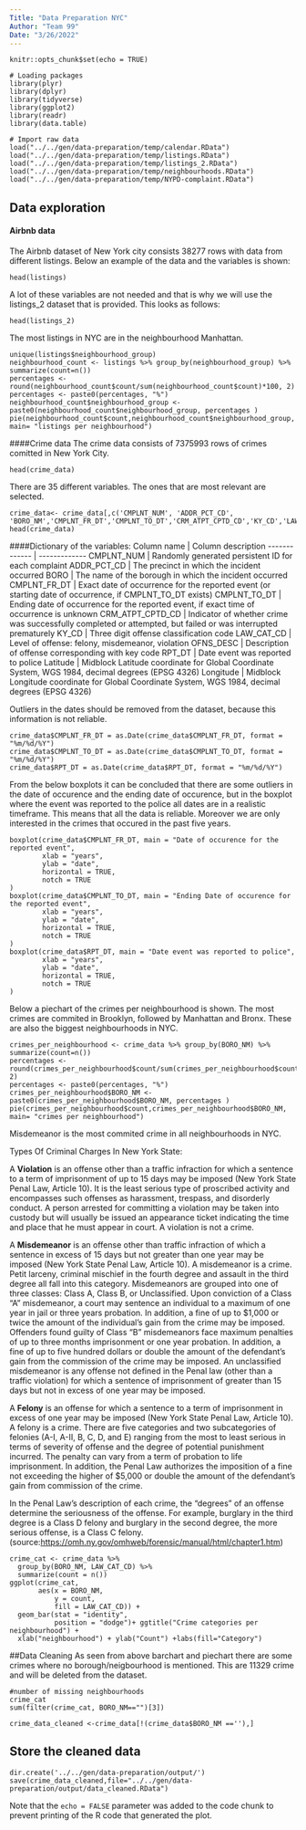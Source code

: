```yaml
---
Title: "Data Preparation NYC"
Author: "Team 99"
Date: "3/26/2022"
---
```


```{r setup, include=FALSE}
knitr::opts_chunk$set(echo = TRUE)
```
```{r, include=FALSE}
# Loading packages
library(plyr)
library(dplyr)
library(tidyverse)
library(ggplot2)
library(readr)
library(data.table)
```

```{r}
# Import raw data
load("../../gen/data-preparation/temp/calendar.RData")
load("../../gen/data-preparation/temp/listings.RData")
load("../../gen/data-preparation/temp/listings_2.RData")
load("../../gen/data-preparation/temp/neighbourhoods.RData")
load("../../gen/data-preparation/temp/NYPD-complaint.RData")
```


## Data exploration
#### Airbnb data
The Airbnb dataset of New York city consists 38277 rows with data from different listings.
Below an example of the data and the variables is shown:

```{r}
head(listings)
```
A lot of these variables are not needed and that is why we will use the listings_2 dataset that is provided.
This looks as follows:
```{r}
head(listings_2)
```

The most listings in NYC are in the neighbourhood Manhattan.
```{r listings, echo=FALSE}
unique(listings$neighbourhood_group) 
neighbourhood_count <- listings %>% group_by(neighbourhood_group) %>% summarize(count=n())
percentages <- round(neighbourhood_count$count/sum(neighbourhood_count$count)*100, 2)
percentages <- paste0(percentages, "%")
neighbourhood_count$neighbourhood_group <- paste0(neighbourhood_count$neighbourhood_group, percentages )
pie(neighbourhood_count$count,neighbourhood_count$neighbourhood_group, main= "listings per neighbourhood")
```

####Crime data 
The crime data consists of 7375993 rows of crimes comitted in New York City.
```{r}
head(crime_data)
```
There are 35 different variables. The ones that are most relevant are selected.

```{r}
crime_data<- crime_data[,c('CMPLNT_NUM', 'ADDR_PCT_CD', 'BORO_NM','CMPLNT_FR_DT','CMPLNT_TO_DT','CRM_ATPT_CPTD_CD','KY_CD','LAW_CAT_CD','OFNS_DESC','RPT_DT','Latitude','Longitude')]
head(crime_data)
```
####Dictionary of the variables:
Column name         | Column description
-------------       | -------------
CMPLNT_NUM          | Randomly generated persistent ID for each complaint 
ADDR_PCT_CD         | The precinct in which the incident occurred
BORO                | The name of the borough in which the incident occurred
CMPLNT_FR_DT        | Exact date of occurrence for the reported event (or starting date of occurrence, if CMPLNT_TO_DT exists)
CMPLNT_TO_DT        | Ending date of occurrence for the reported event, if exact time of occurrence is unknown
CRM_ATPT_CPTD_CD    | Indicator of whether crime was successfully completed or attempted, but failed or was interrupted prematurely
KY_CD               | Three digit offense classification code
LAW_CAT_CD          | Level of offense: felony, misdemeanor, violation 
OFNS_DESC           | Description of offense corresponding with key code
RPT_DT              | Date event was reported to police 
Latitude            | Midblock Latitude coordinate for Global Coordinate System, WGS 1984, decimal degrees (EPSG 4326) 
Longitude           | Midblock Longitude coordinate for Global Coordinate System, WGS 1984, decimal degrees (EPSG 4326)


Outliers in the dates should be removed from the dataset, because this information is not reliable. 
```{r}
crime_data$CMPLNT_FR_DT = as.Date(crime_data$CMPLNT_FR_DT, format = "%m/%d/%Y")
crime_data$CMPLNT_TO_DT = as.Date(crime_data$CMPLNT_TO_DT, format = "%m/%d/%Y")
crime_data$RPT_DT = as.Date(crime_data$RPT_DT, format = "%m/%d/%Y")
```

From the below boxplots it can be concluded that there are some outliers in the date of occurence and the ending date of occurence, but in the boxplot where the event was reported to the police all dates are in a realistic timeframe. This means that all the data is reliable. Moreover we are only interested in the crimes that occured in the past five years.
```{r}
boxplot(crime_data$CMPLNT_FR_DT, main = "Date of occurence for the reported event",
        xlab = "years",
        ylab = "date",
        horizontal = TRUE,
        notch = TRUE
)
boxplot(crime_data$CMPLNT_TO_DT, main = "Ending Date of occurence for the reported event",
        xlab = "years",
        ylab = "date",
        horizontal = TRUE,
        notch = TRUE
)
boxplot(crime_data$RPT_DT, main = "Date event was reported to police",
        xlab = "years",
        ylab = "date",
        horizontal = TRUE,
        notch = TRUE
)
```



Below a piechart of the crimes per neighbourhood is shown. The most crimes are commited in Brooklyn, followed by Manhattan and Bronx. These are also the biggest neighbourhoods in NYC.
```{r crimes, echo=FALSE}
crimes_per_neighbourhood <- crime_data %>% group_by(BORO_NM) %>% summarize(count=n())
percentages <- round(crimes_per_neighbourhood$count/sum(crimes_per_neighbourhood$count)*100, 2)
percentages <- paste0(percentages, "%")
crimes_per_neighbourhood$BORO_NM <- paste0(crimes_per_neighbourhood$BORO_NM, percentages )
pie(crimes_per_neighbourhood$count,crimes_per_neighbourhood$BORO_NM, main= "crimes per neighbourhood")
```

Misdemeanor is the most commited crime in all neighbourhoods in NYC. 

Types Of Criminal Charges In New York State:

A **Violation** is an offense other than a traffic infraction for which a sentence to a term of imprisonment of up to 15 days may be imposed (New York State Penal Law, Article 10). It is the least serious type of proscribed activity and encompasses such offenses as harassment, trespass, and disorderly conduct. A person arrested for committing a violation may be taken into custody but will usually be issued an appearance ticket indicating the time and place that he must appear in court. A violation is not a crime.

A **Misdemeanor** is an offense other than traffic infraction of which a sentence in excess of 15 days but not greater than one year may be imposed (New York State Penal Law, Article 10). A misdemeanor is a crime. Petit larceny, criminal mischief in the fourth degree and assault in the third degree all fall into this category. Misdemeanors are grouped into one of three classes: Class A, Class B, or Unclassified. Upon conviction of a Class “A” misdemeanor, a court may sentence an individual to a maximum of one year in jail or three years probation. In addition, a fine of up to $1,000 or twice the amount of the individual’s gain from the crime may be imposed. Offenders found guilty of Class “B” misdemeanors face maximum penalties of up to three months imprisonment or one year probation. In addition, a fine of up to five hundred dollars or double the amount of the defendant’s gain from the commission of the crime may be imposed. An unclassified misdemeanor is any offense not defined in the Penal law (other than a traffic violation) for which a sentence of imprisonment of greater than 15 days but not in excess of one year may be imposed.

A **Felony** is an offense for which a sentence to a term of imprisonment in excess of one year may be imposed (New York State Penal Law, Article 10). A felony is a crime. There are five categories and two subcategories of felonies (A-I, A-II, B, C, D, and E) ranging from the most to least serious in terms of severity of offense and the degree of potential punishment incurred. The penalty can vary from a term of probation to life imprisonment. In addition, the Penal Law authorizes the imposition of a fine not exceeding the higher of $5,000 or double the amount of the defendant’s gain from commission of the crime.

In the Penal Law’s description of each crime, the “degrees” of an offense determine the seriousness of the offense. For example, burglary in the third degree is a Class D felony and burglary in the second degree, the more serious offense, is a Class C felony.
(source:https://omh.ny.gov/omhweb/forensic/manual/html/chapter1.htm)
```{r}
crime_cat <- crime_data %>% 
  group_by(BORO_NM, LAW_CAT_CD) %>% 
  summarize(count = n())
ggplot(crime_cat,                                     
       aes(x = BORO_NM,
           y = count,
           fill = LAW_CAT_CD)) +
  geom_bar(stat = "identity",
           position = "dodge")+ ggtitle("Crime categories per neighbourhood") +
  xlab("neighbourhood") + ylab("Count") +labs(fill="Category")
```

##Data Cleaning
As seen from above barchart and piechart there are some crimes where no borough/neigbourhood is mentioned. This are 11329 crime and will be deleted from the dataset.
```{r}
#number of missing neighbourhoods
crime_cat
sum(filter(crime_cat, BORO_NM=="")[3])

crime_data_cleaned <-crime_data[!(crime_data$BORO_NM ==''),]

```


## Store the cleaned data
```{r}
dir.create('../../gen/data-preparation/output/')
save(crime_data_cleaned,file="../../gen/data-preparation/output/data_cleaned.RData")
```


Note that the `echo = FALSE` parameter was added to the code chunk to prevent printing of the R code that generated the plot.

```